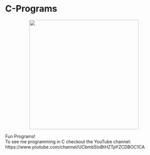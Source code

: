 C-Programs
==========
<p align="center">
  <img src="http://otsl-ctg.com/wp-content/uploads/2016/11/c-programming.jpg" width="350"/>
</p>
Fun Programs! <br>
To see me programming in C checkout the YouTube channel: https://www.youtube.com/channel/UCbmb5IoBtHZTpYZCDBOC1CA

